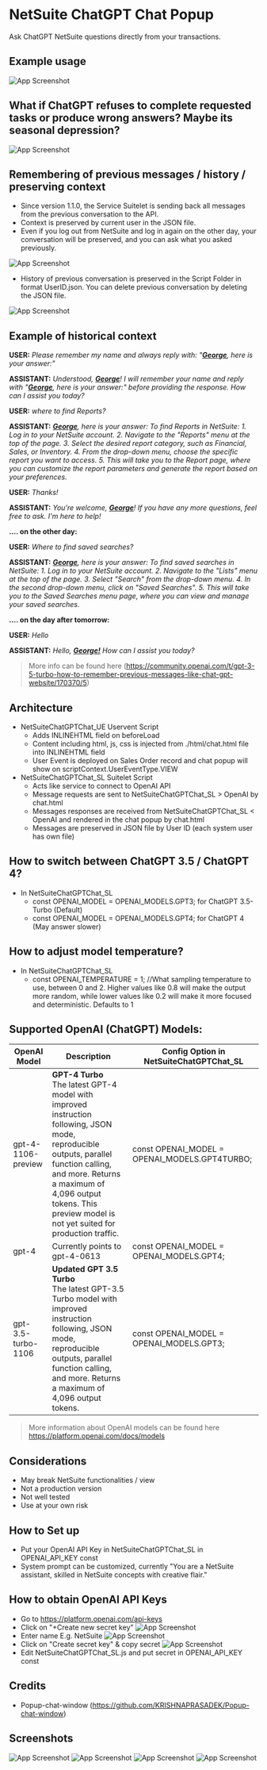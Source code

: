 # NetSuite ChatGPT Chat Popup
Ask ChatGPT NetSuite questions directly from your transactions.

## Example usage
![App Screenshot](screenshots/screenshot8.gif)

## What if ChatGPT refuses to complete requested tasks or produce wrong answers? Maybe its seasonal depression?
![App Screenshot](screenshots/screenshot9.jpg)

## Remembering of previous messages / history / preserving context 
- Since version 1.1.0, the Service Suitelet is sending back all messages from the previous conversation to the API.
- Context is preserved by current user in the JSON file.
- Even if you log out from NetSuite and log in again on the other day, your conversation will be preserved, and you can ask what you asked previously.
  
![App Screenshot](screenshots/screenshot10.png)
- History of previous conversation is preserved in the Script Folder in format UserID.json. You can delete previous conversation by deleting the JSON file.

![App Screenshot](screenshots/screenshot11.png)

## Example of historical context
**USER:** _Please remember my name and always reply with: "<u>**George**</u>, here is your answer:"_

**ASSISTANT:**
_Understood, <u>**George**</u>! I will remember your name and reply with "<u>**George**</u>, here is your answer:" before providing the response. How can I assist you today?_

**USER:**
_where to find Reports?_

**ASSISTANT:**
_<u>**George**</u>, here is your answer: To find Reports in NetSuite: 1. Log in to your NetSuite account. 2. Navigate to the "Reports" menu at the top of the page. 3. Select the desired report category, such as Financial, Sales, or Inventory. 4. From the drop-down menu, choose the specific report you want to access. 5. This will take you to the Report page, where you can customize the report parameters and generate the report based on your preferences._

**USER:** _Thanks!_

**ASSISTANT:**
_You're welcome, <u>**George**</u>! If you have any more questions, feel free to ask. I'm here to help!_

**.... on the other day:**

**USER:** 
_Where to find saved searches?_

**ASSISTANT:**
_<u>**George**</u>, here is your answer: To find saved searches in NetSuite: 1. Log in to your NetSuite account. 2. Navigate to the "Lists" menu at the top of the page. 3. Select "Search" from the drop-down menu. 4. In the second drop-down menu, click on "Saved Searches". 5. This will take you to the Saved Searches menu page, where you can view and manage your saved searches._

**.... on the day after tomorrow:**

**USER:** _Hello_

**ASSISTANT:**
_Hello, <u>**George!**</u> How can I assist you today?_
> More info can be found here (https://community.openai.com/t/gpt-3-5-turbo-how-to-remember-previous-messages-like-chat-gpt-website/170370/5)

## Architecture
- NetSuiteChatGPTChat_UE Uservent Script
  - Adds INLINEHTML field on beforeLoad
  - Content including html, js, css is injected from ./html/chat.html file into INLINEHTML field
  - User Event is deployed on Sales Order record and chat popup will show on scriptContext.UserEventType.VIEW
- NetSuiteChatGPTChat_SL Suitelet Script
  - Acts like service to connect to OpenAI API
  - Message requests are sent to NetSuiteChatGPTChat_SL > OpenAI by chat.html
  - Messages responses are received from NetSuiteChatGPTChat_SL < OpenAI and rendered in the chat popup by chat.html
  - Messages are preserved in JSON file by User ID (each system user has own file)

## How to switch between ChatGPT 3.5 / ChatGPT 4?
- In NetSuiteChatGPTChat_SL
  - const OPENAI_MODEL = OPENAI_MODELS.GPT3; for ChatGPT 3.5-Turbo (Default)
  - const OPENAI_MODEL = OPENAI_MODELS.GPT4; for ChatGPT 4 (May answer slower)

## How to adjust model temperature?
- In NetSuiteChatGPTChat_SL
  - const OPENAI_TEMPERATURE = 1; //What sampling temperature to use, between 0 and 2. Higher values like 0.8 will make the output more random, while lower values like 0.2 will make it more focused and deterministic. Defaults to 1

## Supported OpenAI (ChatGPT) Models:
 OpenAI Model              | Description                                                                                                                                                                                                                                                  | Config Option in NetSuiteChatGPTChat_SL                             |
|--------------------|--------------------------------------------------------------------------------------------------------------------------------------------------------------------------------------------------------------------------------------------------------------|-----------------------------------------------|
| gpt-4-1106-preview | **GPT-4 Turbo**<br/>The latest GPT-4 model with improved instruction following, JSON mode, reproducible outputs, parallel function calling, and more. Returns a maximum of 4,096 output tokens. This preview model is not yet suited for production traffic. | const OPENAI_MODEL = OPENAI_MODELS.GPT4TURBO; |
| gpt-4      | Currently points to gpt-4-0613                                                                                                                                                                                                                                          | const OPENAI_MODEL = OPENAI_MODELS.GPT4;      |
| gpt-3.5-turbo-1106 | **Updated GPT 3.5 Turbo**<br/>The latest GPT-3.5 Turbo model with improved instruction following, JSON mode, reproducible outputs, parallel function calling, and more. Returns a maximum of 4,096 output tokens.| const OPENAI_MODEL = OPENAI_MODELS.GPT3;      
> More information about OpenAI models can be found here https://platform.openai.com/docs/models

## Considerations
- May break NetSuite functionalities / view
- Not a production version
- Not well tested
- Use at your own risk

## How to Set up
- Put your OpenAI API Key in NetSuiteChatGPTChat_SL in OPENAI_API_KEY const
- System prompt can be customized, currently "You are a NetSuite assistant, skilled in NetSuite concepts with creative flair."

## How to obtain OpenAI API Keys
- Go to https://platform.openai.com/api-keys
- Click on "+Create new secret key"
![App Screenshot](screenshots/screenshot5.png)
- Enter name E.g. NetSuite
![App Screenshot](screenshots/screenshot6.png)
- Click on "Create secret key" & copy secret
![App Screenshot](screenshots/screenshot7.png)
- Edit NetSuiteChatGPTChat_SL.js and put secret in OPENAI_API_KEY const

## Credits
- Popup-chat-window (https://github.com/KRISHNAPRASADEK/Popup-chat-window)

## Screenshots
![App Screenshot](screenshots/screenshot4.png)
![App Screenshot](screenshots/screenshot1.png)
![App Screenshot](screenshots/screenshot3.png)
![App Screenshot](screenshots/screenshot2.png)
